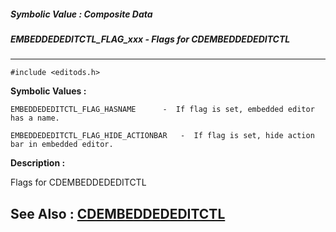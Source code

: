 ##### Symbolic Value : Composite Data
##### EMBEDDEDEDITCTL_FLAG_xxx - Flags for CDEMBEDDEDEDITCTL
---
```
#include <editods.h>
```

**Symbolic Values :**

	EMBEDDEDEDITCTL_FLAG_HASNAME	  -  If flag is set, embedded editor has a name.

	EMBEDDEDEDITCTL_FLAG_HIDE_ACTIONBAR	  -  If flag is set, hide action bar in embedded editor.


**Description :**

Flags for CDEMBEDDEDEDITCTL


**See Also :**
[CDEMBEDDEDEDITCTL](/domino-c-api-docs/reference/Data/CDEMBEDDEDEDITCTL)
---
